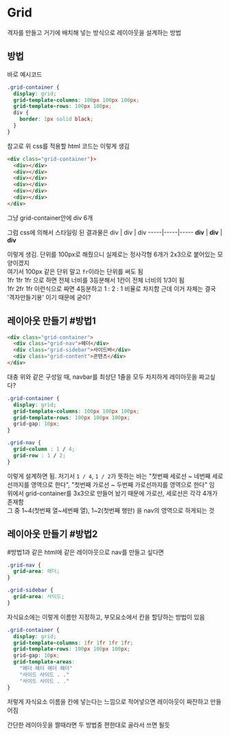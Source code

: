 # Grid
격자를 만들고 거기에 배치해 넣는 방식으로 레이아웃을 설계하는 방법

## 방법
바로 예시코드
```css
.grid-container {
  display: grid;
  grid-template-columns: 100px 100px 100px;
  grid-template-rows: 100px 100px;
  div {
    border: 1px solid black;
  }
}
```
참고로 위 css를 적용할 html 코드는 이렇게 생김
```html
<div class="grid-container")>
  <div></div>
  <div></div>
  <div></div>
  <div></div>
  <div></div>
  <div></div>
</div>
```
그냥 grid-container안에 div 6개

그럼 css에 의해서 스타일링 된 결과물은 
 div | div | div 
-----|-----|-----
 **div** | **div** | **div** 

이렇게 생김. 단위를 100px로 해줬으니 실제로는 정사각형 6개가 2x3으로 붙어있는 모양이겠지   
여기서 100px 같은 단위 말고 `fr`이라는 단위를 써도 됨   
1fr 1fr 1fr 으로 하면 전체 너비를 3등분해서 1칸이 전체 너비의 1/3이 됨   
1fr 2fr 1fr 이런식으로 짜면 4등분하고 1 : 2 : 1 비율로 차지함
근데 이거 자체는 결국 '격자만들기용' 이기 때문에 굳이?

## 레이아웃 만들기 #방법1
```html
<div class="grid-container">
  <div class="grid-nav">헤더</div>
  <div class="grid-sidebar">사이드바</div>
  <div class="grid-content">콘텐츠</div>
</div>
```
대충 위와 같은 구성일 때, navbar를 최상단 1줄을 모두 차지하게 레이아웃을 짜고싶다?
```css
.grid-container {
  display: grid;
  grid-template-columns: 100px 100px 100px;
  grid-template-rows: 100px 100px 100px;
  grid-gap: 10px;
}

.grid-nav {
  grid-column : 1 / 4;
  grid-row : 1 / 2;
}
```
이렇게 설계하면 됨. 저기서 `1 / 4`, `1 / 2`가 뜻하는 바는 "첫번째 세로선 ~ 네번째 세로선까지를 영역으로 한다", "첫번째 가로선 ~ 두번째 가로선까지를 영역으로 한다" 임   
위에서 grid-container를 3x3으로 만들어 놨기 때문에 가로선, 세로선은 각각 4개가 존재함   
그 중 1~4(첫번째 열~세번째 열), 1~2(첫번째 행만) 을 nav의 영역으로 하게되는 것   

## 레이아웃 만들기 #방법2
#방법1과 같은 html에 같은 레이아웃으로 nav를 만들고 싶다면
```css
.grid-nav {
  grid-area: 헤더;
}

.grid-sidebar {
  grid-area: 사이드;
}
```
자식요소에는 이렇게 이름만 지정하고, 부모요소에서 칸을 할당하는 방법이 있음
```css
.grid-container {
  display: grid;
  grid-template-columns: 1fr 1fr 1fr 1fr;
  grid-template-rows: 100px 100px 100px;
  grid-gap: 10px;
  grid-template-areas: 
    "헤더 헤더 헤더 헤더"
    "사이드 사이드 . ."
    "사이드 사이드 . ."
}
```
저렇게 자식요소 이름을 칸에 넣는다는 느낌으로 적어넣으면 레이아웃이 짜잔하고 만들어짐

간단한 레이아웃을 짤때라면 두 방법중 편한대로 골라서 쓰면 될듯
